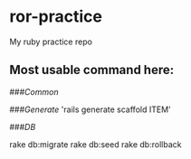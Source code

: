 # ror-practice
My ruby practice repo

## Most usable command here:

###*Common*


###*Generate*
'rails generate scaffold ITEM'


###*DB*

rake db:migrate
rake db:seed
rake db:rollback
